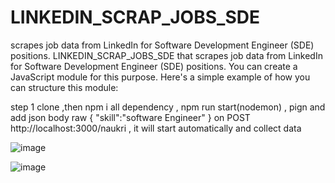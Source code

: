 # LINKEDIN_SCRAP_JOBS_SDE
scrapes job data from LinkedIn for Software Development Engineer (SDE) positions.
LINKEDIN_SCRAP_JOBS_SDE that scrapes job data from LinkedIn for Software Development Engineer (SDE) positions. You can create a JavaScript module for this purpose. Here's a simple example of how you can structure this module:

step 1 clone ,then npm i all dependency , npm run start(nodemon) , pign and add json body raw {
    "skill":"software Engineer"
}  on POST http://localhost:3000/naukri , it will start automatically and collect data


![image](https://github.com/divyanshujamloki/LINKEDIN_SCRAP_JOBS_SDE/assets/77928275/6ec4b418-b623-4377-be54-73db75031810)


![image](https://github.com/divyanshujamloki/LINKEDIN_SCRAP_JOBS_SDE/assets/77928275/e30e8aee-caba-4551-9dce-35bce96e95e6)

